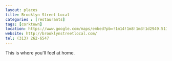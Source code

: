```yaml
---
layout: places
title: Brooklyn Street Local
categories : [restaurants]
tags: [corktown]
location: https://www.google.com/maps/embed?pb=!1m14!1m8!1m3!1d2949.5110364741995!2d-83.06358775!3d42.3316268!3m2!1i1024!2i768!4f13.1!3m3!1m2!1s0x883b2d4f5744dd45%3A0x25b9b97c175096fa!2sThe+Brooklyn+Street+Local+LLC!5e0!3m2!1sen!2sus!4v1391923878788
website: http://brooklynstreetlocal.com/
tel: (313) 262-6547
---
```


<p>This is where you'll feel at home.</p>